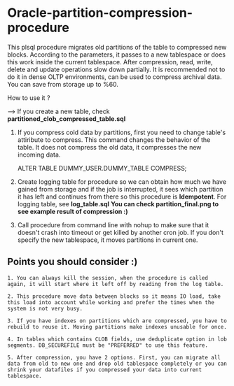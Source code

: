 # Oracle-partition-compression-procedure

This plsql procedure migrates old partitions of the table to compressed new blocks. According to the parameters, it passes to a new tablespace or does this work inside the current tablespace. After compression, read, write, delete and update operations slow down partially. It is recommended not to do it in dense OLTP environments, can be used to compress archival data. You can save from storage up to %60.

How to use it ?

--> If you create a new table, check **partitioned_clob_compressed_table.sql**
    
   
1. If you compress cold data by partitions, first you need to change table's attiribute to compress. This command changes the behavior of the table. It does not compress the old data, it compresses the new incoming data.
    
     ALTER TABLE DUMMY_USER.DUMMY_TABLE COMPRESS; 
     
2. Create logging table for procedure so we can obtain how much we have gained from storage and if the job is interrupted, it sees which partition it has left and continues from there so this procedure is **Idempotent**. For logging table, see **log_table.sql**
**You can check partition_final.png to see example result of compression :)**
    
3. Call procedure from command line with nohup to make sure that it doesn't crash into timeout or get killed by another cron job. If you don't specify the new tablespace, it moves partitions in current one.


  ## Points you should consider :)

    1. You can always kill the session, when the procedure is called again, it will start where it left off by reading from the log table.
    
    2. This procedure move data between blocks so it means IO load, take this load into account while working and prefer the times when the system is not very busy.
    
    3. If you have indexes on partitions which are compressed, you have to rebuild to reuse it. Moving partitions make indexes unusable for once.
    
    4. In tables which contains CLOB fields, use deduplicate option in lob segments. DB_SECUREFILE must be "PREFERRED" to use this feature.
    
    5. After compression, you have 2 options. First, you can migrate all data from old to new one and drop old tablespace completely or you can shrink your datafiles if you compressed your data into current tablespace.
